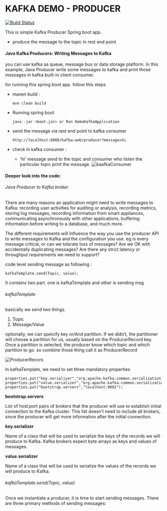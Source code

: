 # KAFKA DEMO - PRODUCER
[![Build Status](https://travis-ci.org/joemccann/dillinger.svg?branch=master)](https://travis-ci.org/joemccann/dillinger)

This is simple Kafka Producer Spring boot app.

  - produce the message to the topic in rest end point

#### Java Kafka Producers: Writing Messages to Kafka
you can use kafka as queue, message bus or data storage platform. In this example, Java Producer write some messages to kafka and print those messages in kafka built-in client consumer.

for running this spring boot app. follow this steps

- maven build :
    ```
    mvn clean build
    ```
- Running spring boot 
    ```
    java -jar <boot.jar> or Run DemoKafkaApplication
    ```
- send the message via rest end point to kafka consumer 
    ```
    http://localhost:8888/kafka-web/producer?message=hi
    ```

- check in kafka consumer : 

   - 'hi' message send to the topic and consumer who listen the particular topic print the message. 
![kaafkaConsumer](https://i.imgur.com/xqtzZnW.png)


#### Deeper look into the code:

######  Java Producer to Kafka broker 
There are many reasons an application might need to write messages to Kafka:
recording user activities for auditing or analysis, recording metrics, storing log messages,
recording information from smart appliances, communicating asynchronously
with other applications, buffering information before writing to a database, and much
more.

The different requirements will influence the way you use the producer API to write
messages to Kafka and the configuration you use. eg is every message critical, or can we tolerate loss of messages?
Are we OK with accidentally duplicating messages? Are there any strict latency or throughput requirements we need to support?

code level sending message as following :
 ```
kafkaTemplate.send(Topic, value);
  ```

It contains two part. one is kafkaTemplate and other is sending msg

###### kafkaTemplate

basically we send two things. 
1. Topic 
2. Message/Value 

optionally, we can speicify key or/And partition. If we didn’t, the partitioner will choose a partition for us, usually based 
on the ProducerRecord key. Once a partition is selected, the producer know which topic and which partition to go.
so combine those thing call it as ProducerRecord

![ProducerRecors](https://i.imgur.com/2mW6GyK.png) 

In kafkaTemplate, we need to set three mandatory properties
 ```
properties.put("key.serializer","org.apache.kafka.common.serialization.StringSerializer");
properties.put("value.serializer","org.apache.kafka.common.serialization.StringSerializer");
properties.put("bootstrap.servers","localhost:9092");
 ```
 
**bootstrap.servers**

 List of host:port pairs of brokers that the producer will use to establish initial
 connection to the Kafka cluster. This list doesn’t need to include all brokers, since
 the producer will get more information after the initial connection. 
 
**key.serializer**

Name of a class that will be used to serialize the keys of the records we will produce
 to Kafka. Kafka brokers expect byte arrays as keys and values of messages.
 
**value.serializer**
 
 Name of a class that will be used to serialize the values of the records we will produce
 to Kafka.
 
 ###### kafkaTemplate.send(Topic, value)

Once we instantiate a producer, it is time to start sending messages. There are three
 primary methods of sending messages:
 